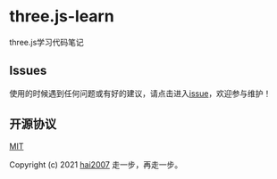 # three.js-learn
three.js学习代码笔记

## Issues
使用的时候遇到任何问题或有好的建议，请点击进入[issue](https://github.com/agile-contrib/three.js-learn/issues)，欢迎参与维护！

开源协议
---------------------------------------
[MIT](https://github.com/agile-contrib/three.js-learn/blob/master/LICENSE)

Copyright (c) 2021 [hai2007](https://hai2007.gitee.io/sweethome/) 走一步，再走一步。
